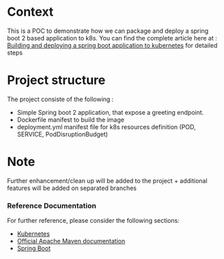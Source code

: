 
# Context
This is a POC to demonstrate how we can package and deploy a spring boot 2 based application to k8s. 
You can find the complete article here at : [Building and deploying a spring boot application to kubernetes](https://www.linkedin.com/pulse/building-deploying-spring-boot-application-kubernetes-roussi/) for detailed steps 
# Project structure
The project consiste of the following :
* Simple Spring boot 2 application, that expose a greeting endpoint.
* Dockerfile manifest to build the image
* deployment.yml manifest file for k8s resources definition (POD, SERVICE, PodDisruptionBudget)

# Note
Further enhancement/clean up will be added to the project + additional features will be added on separated branches

### Reference Documentation
For further reference, please consider the following sections:

* [Kubernetes](https://kubernetes.io/)
* [Official Apache Maven documentation](https://maven.apache.org/guides/index.html)
* [Spring Boot](https://docs.spring.io/spring-boot/docs/{bootVersion}/reference/htmlsingle/#production-ready)
